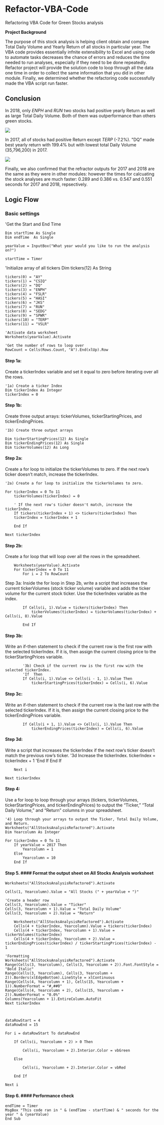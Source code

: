 # Refactor-VBA-Code
Refactoring VBA Code for Green Stocks analysis

**Project Background**

The purpose of this stock analysis is helping client obtain and compare Total Daily Volume and Yearly Return of all stocks in particular year. 
The VBA code provides essentially infnite extensibility to Excel and using code to automate tasks decreases the chance of errors and reduces
the time needed to run analyses, especially if they need to be done repeatedly.
Refactor project will provide the solution code to loop through all the data one time in order to collect the same information that you did in other module.
Finally, we determined whether the refactoring code successfully made the VBA script run faster.


## Conclusion
In 2018, only *ENPH* and *RUN* two stocks had positive yearly Return as well as large Total Daily Volume. Both of them was outperformance than others green stocks.

![](VBA_Challenge_2018.PNG)

In 2017, all of stocks had positive Return except *TERP* (-7.2%). "DQ" made best yearly return with 199.4% but with lowest total Daily Volume (35,796,200) in 2017.

![](VBA_Challenge_2017.PNG)

Finally, we also confirmed that the refractor outputs for 2017 and 2018 are the same as they were in other modules: however the times for calcuating the stock analyses are much faster: 0.289 and 0.386 vs. 0.547 and 0.551 seconds for 2017 and 2018, repsectively. 



## Logic Flow

### Basic settings ###

'Get the Start and End Time

    Dim startTime As Single
    Dim endTime  As Single

    yearValue = InputBox("What year would you like to run the analysis on?")

    startTime = Timer
    
    
   'Initialize array of all tickers
    Dim tickers(12) As String
    
    tickers(0) = "AY"
    tickers(1) = "CSIQ"
    tickers(2) = "DQ"
    tickers(3) = "ENPH"
    tickers(4) = "FSLR"
    tickers(5) = "HASI"
    tickers(6) = "JKS"
    tickers(7) = "RUN"
    tickers(8) = "SEDG"
    tickers(9) = "SPWR"
    tickers(10) = "TERP"
    tickers(11) = "VSLR"
    
    'Activate data worksheet
    Worksheets(yearValue).Activate
    
    'Get the number of rows to loop over
    RowCount = Cells(Rows.Count, "A").End(xlUp).Row


#### Step 1a: ####
Create a tickerIndex variable and set it equal to zero before iterating over all the rows. 


    '1a) Create a ticker Index
    Dim tickerIndex As Integer
    tickerIndex = 0


#### Step 1b: ####
Create three output arrays: tickerVolumes, tickerStartingPrices, and tickerEndingPrices.

    '1b) Create three output arrays
    
    Dim tickerStartingPrices(12) As Single
    Dim tickerEndingPrices(12) As Single
    Dim tickerVolumes(12) As Long
        

#### Step 2a: ####
Create a for loop to initialize the tickerVolumes to zero. If the next row’s ticker doesn’t match, increase the tickerIndex.

    '2a) Create a for loop to initialize the tickerVolumes to zero.
        
    For tickerIndex = 0 To 11
        tickerVolumes(tickerIndex) = 0
        
        ' If the next row's ticker doesn't match, increase the tickerIndex.
        If tickers(tickerIndex + 1) <> tickers(tickerIndex) Then
        tickerIndex = tickerIndex + 1

        End If
     
    Next tickerIndex

#### Step 2b: ####
Create a for loop that will loop over all the rows in the spreadsheet.

        Worksheets(yearValue).Activate
        For tickerIndex = 0 To 11
            For i = 2 To RowCount


Step 3a:
Inside the for loop in Step 2b, write a script that increases the current tickerVolumes (stock ticker volume) variable and adds the ticker volume for the current stock ticker.
Use the tickerIndex variable as the index.

            If Cells(i, 1).Value = tickers(tickerIndex) Then
                tickerVolumes(tickerIndex) = tickerVolumes(tickerIndex) + Cells(i, 8).Value
                
            End If

#### Step 3b: ####
Write an if-then statement to check if the current row is the first row with the selected tickerIndex. If it is, then assign the current closing price to the tickerStartingPrices variable.

            '3b) Check if the current row is the first row with the selected tickerIndex.
            'If  Then
            If Cells(i, 1).Value <> Cells(i - 1, 1).Value Then
                tickerStartingPrices(tickerIndex) = Cells(i, 6).Value

#### Step 3c: ####
Write an if-then statement to check if the current row is the last row with the selected tickerIndex. If it is, then assign the current closing price to the tickerEndingPrices variable.

            If Cells(i + 1, 1).Value <> Cells(i, 1).Value Then
                tickerEndingPrices(tickerIndex) = Cells(i, 6).Value

#### Step 3d: ####
Write a script that increases the tickerIndex if the next row’s ticker doesn’t match the previous row’s ticker.
            '3d Increase the tickerIndex.
                tickerIndex = tickerIndex + 1
        'End If
            End If
        
        Next i
    
    Next tickerIndex
    
    
#### Step 4: ####

Use a for loop to loop through your arrays (tickers, tickerVolumes, tickerStartingPrices, and tickerEndingPrices) to output the “Ticker,” “Total Daily Volume,” and “Return” columns in your spreadsheet.

    '4) Loop through your arrays to output the Ticker, Total Daily Volume, and Return.
    Worksheets("AllStocksAnalysisRefactored").Activate
    Dim Yearcolumn As Integer
    
    For tickerIndex = 0 To 11
        If yearValue = 2017 Then
            Yearcolumn = 1
        Else
            Yearcolumn = 10
        End If


#### Step 5. #### Format the output sheet on All Stocks Analysis worksheet

    Worksheets("AllStocksAnalysisRefactored").Activate
    
    Cells(1, Yearcolumn).Value = "All Stocks (" + yearValue + ")"
    
    'Create a header row
    Cells(3, Yearcolumn).Value = "Ticker"
    Cells(3, Yearcolumn + 1).Value = "Total Daily Volume"
    Cells(3, Yearcolumn + 2).Value = "Return"
 
        Worksheets("AllStocksAnalysisRefactored").Activate
        Cells(4 + tickerIndex, Yearcolumn).Value = tickers(tickerIndex)
        Cells(4 + tickerIndex, Yearcolumn + 1).Value = tickerVolumes(tickerIndex)
        Cells(4 + tickerIndex, Yearcolumn + 2).Value = tickerEndingPrices(tickerIndex) / tickerStartingPrices(tickerIndex) - 1
     
    'Formatting
    Worksheets("AllStocksAnalysisRefactored").Activate
    Range(Cells(3, Yearcolumn), Cells(3, Yearcolumn + 2)).Font.FontStyle = "Bold Italic"
    Range(Cells(3, Yearcolumn), Cells(3, Yearcolumn + 2)).Borders(xlEdgeBottom).LineStyle = xlContinuous
    Range(Cells(4, Yearcolumn + 1), Cells(15, Yearcolumn + 1)).NumberFormat = "#,##0"
    Range(Cells(4, Yearcolumn + 2), Cells(15, Yearcolumn + 2)).NumberFormat = "0.0%"
    Columns(Yearcolumn + 1).EntireColumn.AutoFit
    Next tickerIndex
  
  
  
    dataRowStart = 4
    dataRowEnd = 15

    For i = dataRowStart To dataRowEnd
        
        If Cells(i, Yearcolumn + 2) > 0 Then
            
            Cells(i, Yearcolumn + 2).Interior.Color = vbGreen
            
        Else
        
            Cells(i, Yearcolumn + 2).Interior.Color = vbRed
            
        End If
        
    Next i
 
 #### Step 6. #### Performance check
 
    endTime = Timer
    MsgBox "This code ran in " & (endTime - startTime) & " seconds for the year " & (yearValue)
    End Sub




